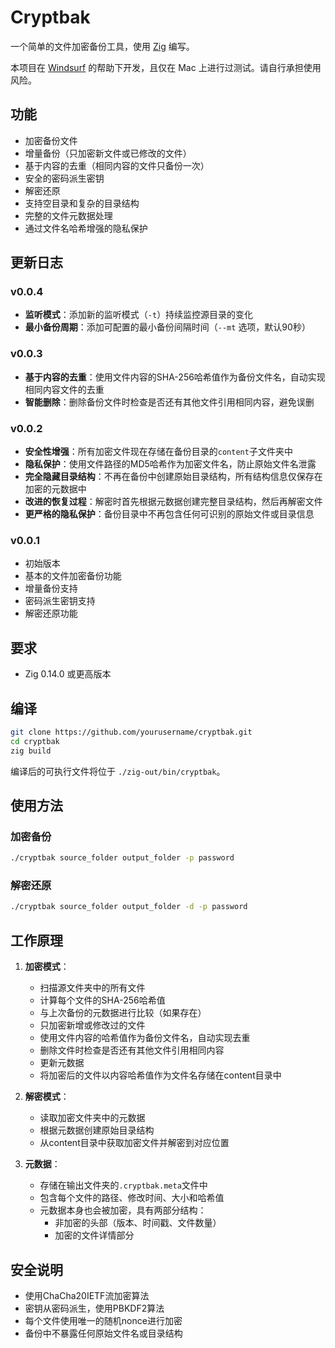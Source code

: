 # Cryptbak

一个简单的文件加密备份工具，使用 [Zig](https://ziglang.org/) 编写。

本项目在 [Windsurf](https://www.windsurfrs.com/) 的帮助下开发，且仅在 Mac 上进行过测试。请自行承担使用风险。

## 功能

- 加密备份文件
- 增量备份（只加密新文件或已修改的文件）
- 基于内容的去重（相同内容的文件只备份一次）
- 安全的密码派生密钥
- 解密还原
- 支持空目录和复杂的目录结构
- 完整的文件元数据处理
- 通过文件名哈希增强的隐私保护

## 更新日志

### v0.0.4

- **监听模式**：添加新的监听模式（`-t`）持续监控源目录的变化
- **最小备份周期**：添加可配置的最小备份间隔时间（`--mt` 选项，默认90秒）

### v0.0.3

- **基于内容的去重**：使用文件内容的SHA-256哈希值作为备份文件名，自动实现相同内容文件的去重
- **智能删除**：删除备份文件时检查是否还有其他文件引用相同内容，避免误删

### v0.0.2 

- **安全性增强**：所有加密文件现在存储在备份目录的`content`子文件夹中
- **隐私保护**：使用文件路径的MD5哈希作为加密文件名，防止原始文件名泄露
- **完全隐藏目录结构**：不再在备份中创建原始目录结构，所有结构信息仅保存在加密的元数据中
- **改进的恢复过程**：解密时首先根据元数据创建完整目录结构，然后再解密文件
- **更严格的隐私保护**：备份目录中不再包含任何可识别的原始文件或目录信息

### v0.0.1

- 初始版本
- 基本的文件加密备份功能
- 增量备份支持
- 密码派生密钥支持
- 解密还原功能

## 要求

- Zig 0.14.0 或更高版本

## 编译

```bash
git clone https://github.com/yourusername/cryptbak.git
cd cryptbak
zig build
```

编译后的可执行文件将位于 `./zig-out/bin/cryptbak`。

## 使用方法

### 加密备份

```bash
./cryptbak source_folder output_folder -p password
```

### 解密还原

```bash
./cryptbak source_folder output_folder -d -p password
```

## 工作原理

1. **加密模式**：
   - 扫描源文件夹中的所有文件
   - 计算每个文件的SHA-256哈希值
   - 与上次备份的元数据进行比较（如果存在）
   - 只加密新增或修改过的文件
   - 使用文件内容的哈希值作为备份文件名，自动实现去重
   - 删除文件时检查是否还有其他文件引用相同内容
   - 更新元数据
   - 将加密后的文件以内容哈希值作为文件名存储在content目录中

2. **解密模式**：
   - 读取加密文件夹中的元数据
   - 根据元数据创建原始目录结构
   - 从content目录中获取加密文件并解密到对应位置

3. **元数据**：
   - 存储在输出文件夹的`.cryptbak.meta`文件中
   - 包含每个文件的路径、修改时间、大小和哈希值
   - 元数据本身也会被加密，具有两部分结构：
     - 非加密的头部（版本、时间戳、文件数量）
     - 加密的文件详情部分

## 安全说明

- 使用ChaCha20IETF流加密算法
- 密钥从密码派生，使用PBKDF2算法
- 每个文件使用唯一的随机nonce进行加密
- 备份中不暴露任何原始文件名或目录结构
